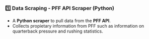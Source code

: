 ### **1️⃣ Data Scraping - PFF API Scraper (Python)**
- A **Python scraper** to pull data from the **PFF API**.
- Collects propietary information from PFF such as information on quarterback pressure and rushing statistics.
